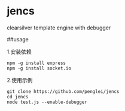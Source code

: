 jencs
=====

clearsilver template engine with debugger

##usage

1.安装依赖

    npm -g install express
    npm -g install socket.io

2.使用示例

    git clone https://github.com/penglei/jencs
    cd jencs
    node test.js --enable-debugger


